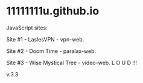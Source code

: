 # 11111111u.github.io

<p>  JavaScript sites:</p>
<p>Site #1 - LaslesVPN - vpn-web.</p>
<p>Site #2 - Doom Time - paralax-web.</p>
<p>Site #3 - Wise Mystical Tree - video-web. L O U D !!!</p>
<p>v.3.3
